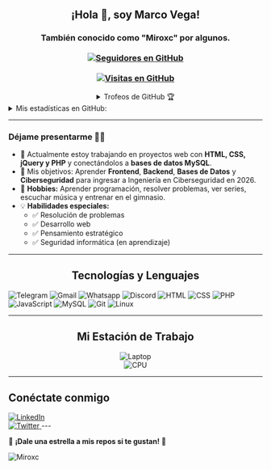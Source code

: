 <h2 align="center"> ¡Hola 👋, soy Marco Vega! <br/></h2> 
<h3 align="center">También conocido como "Miroxc" por algunos. <br> <br>
  <a href="https://github.com/Miroxc" target="_blank">
    <img alt="Seguidores en GitHub" src="https://img.shields.io/github/followers/Miroxc?label=Seguidores%20en%20GitHub&style=for-the-badge">
  </a> <br> <br>
  <a href="https://github.com/Miroxc" target="_blank">
    <img src="https://komarev.com/ghpvc/?username=Miroxc&label=Visitas&color=brightgreen&style=flat-square" alt="Visitas en GitHub" />
  </a>
</h3>   

<details align="center"> 
  <summary>Trofeos de GitHub 🏆</summary>
<p align="center">
  <a href="https://github.com/ryo-ma/github-profile-trophy" target="_blank">
    <img src="https://github-profile-trophy.vercel.app/?username=Miroxc&theme=gruvbox"/>
  </a>
</p>
</details>
  
<details>
   <summary>Mis estadísticas en GitHub:</summary>
<div align="center">
<a href="#"><img src="https://github-readme-stats.vercel.app/api?username=Miroxc&show_icons=true&count_private=true&theme=radical" width="350" height="250" ></a>
  <br>
<a href="#"><img src="https://github-readme-stats.vercel.app/api/top-langs/?username=Miroxc&layout=compact&theme=radical" width="350" height="250" ></a>
</div>
</details> 

---

### Déjame presentarme 👨‍💻  

- 🔭 Actualmente estoy trabajando en proyectos web con **HTML, CSS, jQuery y PHP** y conectándolos a **bases de datos MySQL**.  
- 🎯 Mis objetivos: Aprender **Frontend**, **Backend**, **Bases de Datos** y **Ciberseguridad** para ingresar a Ingeniería en Ciberseguridad en 2026.  
- 🎨 **Hobbies:** Aprender programación, resolver problemas, ver series, escuchar música y entrenar en el gimnasio.  
- 💡 **Habilidades especiales:**  
    - ✅ Resolución de problemas  
    - ✅ Desarrollo web  
    - ✅ Pensamiento estratégico  
    - ✅ Seguridad informática (en aprendizaje)  

---

<h2 align="center"> Tecnologías y Lenguajes </h2>

![Telegram](https://img.shields.io/badge/Telegram-2CA5E0?style=for-the-badge&logo=telegram&logoColor=white)
![Gmail](https://img.shields.io/badge/Gmail-D14836?style=for-the-badge&logo=gmail&logoColor=white)
![Whatsapp](https://img.shields.io/badge/WhatsApp-25D366?style=for-the-badge&logo=whatsapp&logoColor=white)
![Discord](https://img.shields.io/badge/Discord-7289DA?style=for-the-badge&logo=discord&logoColor=white)
![HTML](https://img.shields.io/badge/HTML-239120?style=for-the-badge&logo=html5&logoColor=white)
![CSS](https://img.shields.io/badge/CSS-239120?&style=for-the-badge&logo=css3&logoColor=white)
![PHP](https://img.shields.io/badge/PHP-777BB4?style=for-the-badge&logo=php&logoColor=white)
![JavaScript](https://img.shields.io/badge/JavaScript-F7DF1E?style=for-the-badge&logo=javascript&logoColor=black)
![MySQL](https://img.shields.io/badge/MySQL-4479A1?style=for-the-badge&logo=mysql&logoColor=white)
![Git](https://img.shields.io/badge/Git-F05032?style=for-the-badge&logo=git&logoColor=white)
![Linux](https://img.shields.io/badge/Linux-FCC624?style=for-the-badge&logo=linux&logoColor=black)

---

<h2 align="center"> Mi Estación de Trabajo </h2>

<div align="center">
  
![Laptop](https://img.shields.io/badge/Windows-ASUS-0078D6?style=for-the-badge&logo=windows&logoColor=white) 
<br>
![CPU](https://img.shields.io/badge/Intel-Core_i5_10th-0071C5?style=for-the-badge&logo=intel&logoColor=white)

</div>

---

<h2>Conéctate conmigo</h2>

<a href="https://www.linkedin.com/in/marco-vega-181926297/" target="_blank">
    <img src="https://img.shields.io/badge/LinkedIn-%230077B5.svg?&style=for-the-badge&logo=linkedin&logoColor=white" alt="LinkedIn" />
</a>
<br>
<a href="https://twitter.com" target="_blank">
    <img src="https://img.shields.io/badge/Twitter-%2320A1F1.svg?&style=for-the-badge&logo=twitter&logoColor=white" alt="Twitter" />
</a>
---

🌟 **¡Dale una estrella a mis repos si te gustan!** 🌟  

<p><img align="center" src="https://github-readme-streak-stats.herokuapp.com/?user=Miroxc&theme=radical" alt="Miroxc" /></p>
